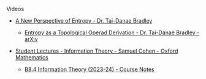 Videos
* [A New Perspective of Entropy - Dr. Tai-Danae Bradley](https://youtu.be/8TtdmXkt5ZA?si=-nXkG8o-VsU9p_8V)
  * [Entropy as a Topological Operad Derivation - Dr. Tai-Danae Bradley - arXiv](https://arxiv.org/abs/2107.09581)
  
* [Student Lectures - Information Theory - Samuel Cohen - Oxford Mathematics](https://youtube.com/playlist?list=PL4d5ZtfQonW3iAhXvTYCnoGEeRhxhKHMc&si=OdCMxOyNvNd4c9Yp)
  
  * [B8.4 Information Theory (2023-24) - Course Notes](https://courses.maths.ox.ac.uk/course/view.php?id=4979) 
